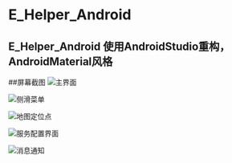 # E_Helper_Android
E_Helper_Android
 使用AndroidStudio重构，AndroidMaterial风格
---
##屏幕截图
![主界面](ttp://77l5l6.com1.z0.glb.clouddn.com/android_1.png)

![侧滑菜单](ttp://77l5l6.com1.z0.glb.clouddn.com/android_2.png)

![地图定位点](ttp://77l5l6.com1.z0.glb.clouddn.com/android_3.png)

![服务配置界面](ttp://77l5l6.com1.z0.glb.clouddn.com/android_4.png)

![消息通知](ttp://77l5l6.com1.z0.glb.clouddn.com/android_5.png)

